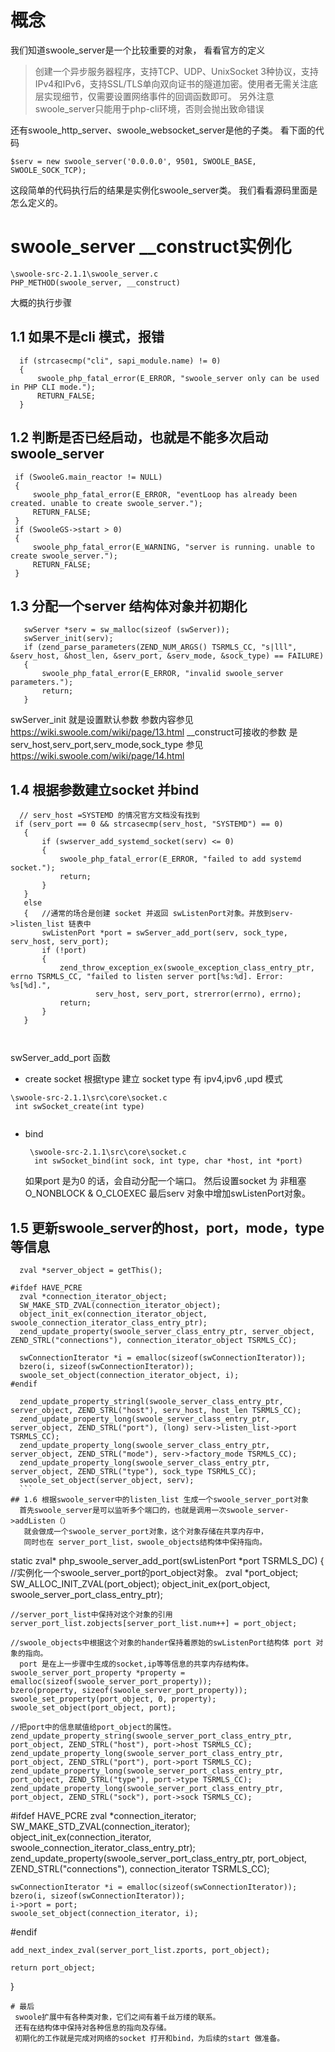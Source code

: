 # 概念
我们知道swoole_server是一个比较重要的对象，
看看官方的定义
>创建一个异步服务器程序，支持TCP、UDP、UnixSocket 3种协议，支持IPv4和IPv6，支持SSL/TLS单向双向证书的隧道加密。使用者无需关注底层实现细节，仅需要设置网络事件的回调函数即可。
另外注意
>swoole_server只能用于php-cli环境，否则会抛出致命错误

还有swoole_http_server、swoole_websocket_server是他的子类。
看下面的代码
```
$serv = new swoole_server('0.0.0.0', 9501, SWOOLE_BASE, SWOOLE_SOCK_TCP);
```
这段简单的代码执行后的结果是实例化swoole_server类。
我们看看源码里面是怎么定义的。

# swoole_server __construct实例化
```
\swoole-src-2.1.1\swoole_server.c
PHP_METHOD(swoole_server, __construct)

```
大概的执行步骤
  ## 1.1 如果不是cli 模式，报错
  ```
    if (strcasecmp("cli", sapi_module.name) != 0)
    {
        swoole_php_fatal_error(E_ERROR, "swoole_server only can be used in PHP CLI mode.");
        RETURN_FALSE;
    }
 ```
  ## 1.2 判断是否已经启动，也就是不能多次启动swoole_server
   ```
    if (SwooleG.main_reactor != NULL)
    {
        swoole_php_fatal_error(E_ERROR, "eventLoop has already been created. unable to create swoole_server.");
        RETURN_FALSE;
    }
    if (SwooleGS->start > 0)
    {
        swoole_php_fatal_error(E_WARNING, "server is running. unable to create swoole_server.");
        RETURN_FALSE;
    }
  ```
   ## 1.3  分配一个server 结构体对象并初期化    
 ```
    swServer *serv = sw_malloc(sizeof (swServer));
    swServer_init(serv);
    if (zend_parse_parameters(ZEND_NUM_ARGS() TSRMLS_CC, "s|lll", &serv_host, &host_len, &serv_port, &serv_mode, &sock_type) == FAILURE)
    {
        swoole_php_fatal_error(E_ERROR, "invalid swoole_server parameters.");
        return;
    }
 ```
  swServer_init 就是设置默认参数
  参数内容参见 <https://wiki.swoole.com/wiki/page/13.html>
   __construct可接收的参数 是
   serv_host,serv_port,serv_mode,sock_type
   参见 <https://wiki.swoole.com/wiki/page/14.html>
 ## 1.4 根据参数建立socket  并bind
 ```
   // serv_host =SYSTEMD 的情况官方文档没有找到
  if (serv_port == 0 && strcasecmp(serv_host, "SYSTEMD") == 0)
    {
        if (swserver_add_systemd_socket(serv) <= 0)
        {
            swoole_php_fatal_error(E_ERROR, "failed to add systemd socket.");
            return;
        }
    }
    else
    {   //通常的场合是创建 socket 并返回 swListenPort对象。并放到serv->listen_list 链表中
        swListenPort *port = swServer_add_port(serv, sock_type, serv_host, serv_port);
        if (!port)
        {
            zend_throw_exception_ex(swoole_exception_class_entry_ptr, errno TSRMLS_CC, "failed to listen server port[%s:%d]. Error: %s[%d].",
                    serv_host, serv_port, strerror(errno), errno);
            return;
        }
    }

    

 ```
  swServer_add_port  函数
  + create socket 
    根据type 建立 socket 
    type  有 ipv4,ipv6 ,upd 模式
   ```
   \swoole-src-2.1.1\src\core\socket.c
    int swSocket_create(int type)
    
   ```
 + bind 
    ```
     \swoole-src-2.1.1\src\core\socket.c
      int swSocket_bind(int sock, int type, char *host, int *port)      
    ```
    如果port 是为0 的话，会自动分配一个端口。
    然后设置socket 为 非租塞 O_NONBLOCK & O_CLOEXEC
    最后serv 对象中增加swListenPort对象。
## 1.5 更新swoole_server的host，port，mode，type等信息
  ```
    zval *server_object = getThis();

#ifdef HAVE_PCRE
    zval *connection_iterator_object;
    SW_MAKE_STD_ZVAL(connection_iterator_object);
    object_init_ex(connection_iterator_object, swoole_connection_iterator_class_entry_ptr);
    zend_update_property(swoole_server_class_entry_ptr, server_object, ZEND_STRL("connections"), connection_iterator_object TSRMLS_CC);

    swConnectionIterator *i = emalloc(sizeof(swConnectionIterator));
    bzero(i, sizeof(swConnectionIterator));
    swoole_set_object(connection_iterator_object, i);
#endif

    zend_update_property_stringl(swoole_server_class_entry_ptr, server_object, ZEND_STRL("host"), serv_host, host_len TSRMLS_CC);
    zend_update_property_long(swoole_server_class_entry_ptr, server_object, ZEND_STRL("port"), (long) serv->listen_list->port TSRMLS_CC);
    zend_update_property_long(swoole_server_class_entry_ptr, server_object, ZEND_STRL("mode"), serv->factory_mode TSRMLS_CC);
    zend_update_property_long(swoole_server_class_entry_ptr, server_object, ZEND_STRL("type"), sock_type TSRMLS_CC);
    swoole_set_object(server_object, serv);
    ```
## 1.6 根据swoole_server中的listen_list 生成一个swoole_server_port对象
    首先swoole_server是可以监听多个端口的，也就是调用一次swoole_server->addListen（）
     就会做成一个swoole_server_port对象，这个对象存储在共享内存中，
     同时也在 server_port_list，swoole_objects结构体中保持指向。
```
static zval* php_swoole_server_add_port(swListenPort *port TSRMLS_DC)
{
     //实例化一个swoole_server_port的port_object对象。
    zval *port_object;
    SW_ALLOC_INIT_ZVAL(port_object);
    object_init_ex(port_object, swoole_server_port_class_entry_ptr);

    //server_port_list中保持对这个对象的引用
    server_port_list.zobjects[server_port_list.num++] = port_object;

    //swoole_objects中根据这个对象的hander保持着原始的swListenPort结构体 port 对象的指向。
      port 是在上一步骤中生成的socket,ip等等信息的共享内存结构体。
    swoole_server_port_property *property = emalloc(sizeof(swoole_server_port_property));
    bzero(property, sizeof(swoole_server_port_property));
    swoole_set_property(port_object, 0, property);
    swoole_set_object(port_object, port);

    //把port中的信息赋值给port_object的属性。
    zend_update_property_string(swoole_server_port_class_entry_ptr, port_object, ZEND_STRL("host"), port->host TSRMLS_CC);
    zend_update_property_long(swoole_server_port_class_entry_ptr, port_object, ZEND_STRL("port"), port->port TSRMLS_CC);
    zend_update_property_long(swoole_server_port_class_entry_ptr, port_object, ZEND_STRL("type"), port->type TSRMLS_CC);
    zend_update_property_long(swoole_server_port_class_entry_ptr, port_object, ZEND_STRL("sock"), port->sock TSRMLS_CC);

#ifdef HAVE_PCRE
    zval *connection_iterator;
    SW_MAKE_STD_ZVAL(connection_iterator);
    object_init_ex(connection_iterator, swoole_connection_iterator_class_entry_ptr);
    zend_update_property(swoole_server_port_class_entry_ptr, port_object, ZEND_STRL("connections"), connection_iterator TSRMLS_CC);

    swConnectionIterator *i = emalloc(sizeof(swConnectionIterator));
    bzero(i, sizeof(swConnectionIterator));
    i->port = port;
    swoole_set_object(connection_iterator, i);
#endif

    add_next_index_zval(server_port_list.zports, port_object);

    return port_object;
}
```
# 最后
 swoole扩展中有各种类对象，它们之间有着千丝万缕的联系。
 还有在结构体中保持对各种信息的指向及存储。
 初期化的工作就是完成对网络的socket 打开和bind，为后续的start 做准备。







